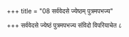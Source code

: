 +++
title = "08 सर्ववेदसे ज्येष्ठम् पुत्रमपभज्य"

+++
सर्ववेदसे ज्येष्ठं पुत्रमपभज्य संविदो विपरियाचेत ८